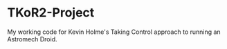 # TKoR2-Project
My working code for Kevin Holme's Taking Control approach to running an Astromech Droid.
